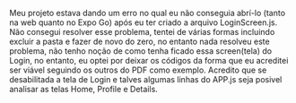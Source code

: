 Meu projeto estava dando um erro no qual eu não conseguia abrí-lo (tanto na web quanto no Expo Go) após eu ter criado a arquivo LoginScreen.js. Não consegui resolver esse problema, tentei de várias formas incluindo excluir a pasta e fazer de novo do zero, no entanto nada resolveu este problema, não tenho noção de como tenha ficado essa screen(tela) do Login, no entanto, eu optei por deixar os códigos da forma que eu acreditei ser viável seguindo os outros do PDF como exemplo. Acredito que se desabilitada a tela de Login e talves algumas linhas do APP.js seja posivel analisar as telas Home, Profile e Details. 
